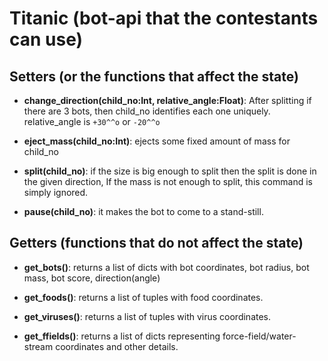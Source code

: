 # Titanic (bot-api that the contestants can use)

## Setters (or the functions that affect the state)

  + **change_direction(child_no:Int, relative_angle:Float)**: After splitting if there are 3 bots, then child_no identifies each one uniquely. relative_angle is `+30^^o` or `-20^^o`

  + **eject_mass(child_no:Int)**: ejects some fixed amount of mass for child_no

  + **split(child_no)**: if the size is big enough to split then the split is done in the given direction, If the mass is not enough to split, this command is simply ignored.

  + **pause(child_no)**: it makes the bot to come to a stand-still.

## Getters (functions that do not affect the state)

   + **get_bots()**: returns a list of dicts with bot coordinates, bot radius, bot mass, bot score, direction(angle)

   + **get_foods()**: returns a list of tuples with food coordinates.

   + **get_viruses()**: returns a list of tuples with virus coordinates.

   + **get_ffields()**: returns a list of dicts representing force-field/water-stream coordinates and other details.